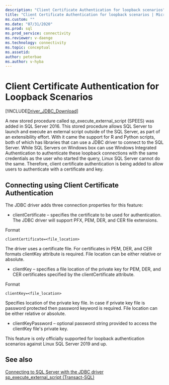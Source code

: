 ```yaml
---
description: "Client Certificate Authentication for loopback scenarios"
title: "Client Certificate Authentication for loopback scenarios | Microsoft Docs"
ms.custom: ""
ms.date: "07/31/2020"
ms.prod: sql
ms.prod_service: connectivity
ms.reviewer: v-daenge
ms.technology: connectivity
ms.topic: conceptual
ms.assetid: 
author: peterbae
ms.author: v-hyba
---
```

# Client Certificate Authentication for Loopback Scenarios

[!INCLUDE[Driver_JDBC_Download](../../includes/driver_jdbc_download.md)]

A new stored procedure called sp_execute_external_script (SPEES) was added in SQL Server 2016. This stored procedure allows SQL Server to launch and execute an external script outside of the SQL Server, as part of an extensibility effort. With it came the support for R and Python scripts, both of which has libraries that can use a JDBC driver to connect to the SQL Server. While SQL Servers on Windows box can use Windows Integrated Authentication to authenticate these loopback connections with the same credentials as the user who started the query, Linux SQL Server cannot do the same. Therefore, client certificate authentication is being added to allow users to authenticate with a certificate and key.

## Connecting using Client Certificate Authentication

The JDBC driver adds three connection properties for this feature:

* clientCertificate – specifies the certificate to be used for authentication. The JDBC driver will support PFX, PEM, DER, and CER file extensions.

Format
```
clientCertificate=<file_location>
``` 
The driver uses a certificate file. For certificates in PEM, DER, and CER formats clientKey attribute is required. File location can be either relative or absolute.
 
* clientKey – specifies a file location of the private key for PEM, DER, and CER certificates specified by the clientCertificate attribute.

Format
```
clientKey=<file_location>
```
Specifies location of the private key file. In case if private key file is password protected then password keyword is required. File location can be either relative or absolute.

* clientKeyPassword – optional password string provided to access the clientKey file's private key.

This feature is only officially supported for loopback authentication scenarios against Linux SQL Server 2019 and up.

## See also

[Connecting to SQL Server with the JDBC driver](../../connect/jdbc/connecting-to-sql-server-with-the-jdbc-driver.md)  
[sp_execute_external_script (Transact-SQL)](../../relational-databases/system-stored-procedures/sp-execute-external-script-transact-sql.md)
